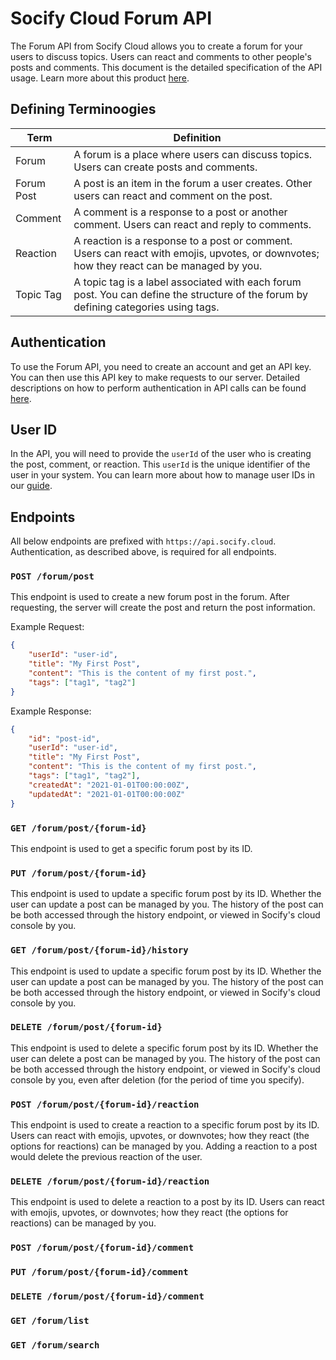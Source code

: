 # Socify Cloud Forum API

The Forum API from Socify Cloud allows you to create a forum for your users to discuss topics. Users can react and comments to other people's posts and comments. This document is the detailed specification of the API usage. Learn more about this product [here](https://socify.cloud/products/forum).

## Defining Terminoogies

| Term | Definition |
| ---- | ---------- |
| Forum | A forum is a place where users can discuss topics. Users can create posts and comments. |
| Forum Post | A post is an item in the forum a user creates. Other users can react and comment on the post. |
| Comment | A comment is a response to a post or another comment. Users can react and reply to comments. |
| Reaction | A reaction is a response to a post or comment. Users can react with emojis, upvotes, or downvotes; how they react can be managed by you. |
| Topic Tag | A topic tag is a label associated with each forum post. You can define the structure of the forum by defining categories using tags. |

## Authentication

To use the Forum API, you need to create an account and get an API key. You can then use this API key to make requests to our server. Detailed descriptions on how to perform authentication in API calls can be found [here](../guides/authentication.md).

## User ID

In the API, you will need to provide the `userId` of the user who is creating the post, comment, or reaction. This `userId` is the unique identifier of the user in your system. You can learn more about how to manage user IDs in our [guide](../guides/user-id.md).

## Endpoints

All below endpoints are prefixed with `https://api.socify.cloud`. Authentication, as described above, is required for all endpoints.

### `POST /forum/post`

This endpoint is used to create a new forum post in the forum. After requesting, the server will create the post and return the post information.

Example Request:

```json
{
    "userId": "user-id",
    "title": "My First Post",
    "content": "This is the content of my first post.",
    "tags": ["tag1", "tag2"]
}
```

Example Response:

```json
{
    "id": "post-id",
    "userId": "user-id",
    "title": "My First Post",
    "content": "This is the content of my first post.",
    "tags": ["tag1", "tag2"],
    "createdAt": "2021-01-01T00:00:00Z",
    "updatedAt": "2021-01-01T00:00:00Z"
}
```

### `GET /forum/post/{forum-id}`

This endpoint is used to get a specific forum post by its ID.

### `PUT /forum/post/{forum-id}`

This endpoint is used to update a specific forum post by its ID. Whether the user can update a post can be managed by you. The history of the post can be both accessed through the history endpoint, or viewed in Socify's cloud console by you. 

### `GET /forum/post/{forum-id}/history`

This endpoint is used to update a specific forum post by its ID. Whether the user can update a post can be managed by you. The history of the post can be both accessed through the history endpoint, or viewed in Socify's cloud console by you. 

### `DELETE /forum/post/{forum-id}`

This endpoint is used to delete a specific forum post by its ID. Whether the user can delete a post can be managed by you. The history of the post can be both accessed through the history endpoint, or viewed in Socify's cloud console by you, even after deletion (for the period of time you specify).

### `POST /forum/post/{forum-id}/reaction`

This endpoint is used to create a reaction to a specific forum post by its ID. Users can react with emojis, upvotes, or downvotes; how they react (the options for reactions) can be managed by you. Adding a reaction to a post would delete the previous reaction of the user.

### `DELETE /forum/post/{forum-id}/reaction`

This endpoint is used to delete a reaction to a post by its ID. Users can react with emojis, upvotes, or downvotes; how they react (the options for reactions) can be managed by you.

### `POST /forum/post/{forum-id}/comment`


### `PUT /forum/post/{forum-id}/comment`


### `DELETE /forum/post/{forum-id}/comment`


### `GET /forum/list`


### `GET /forum/search`



